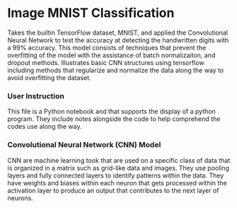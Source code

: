 # Image MNIST Classification
Takes the builtin TensorFlow dataset, MNIST, and applied the Convolutional Neural Network to test the accuracy at detecting the handwritten digits with a 99% accuracy. This model consists of techniques that prevent the overfitting of the model with the assistance of batch normalizaiton, and dropout methods.
Illustrates basic CNN structures using tensorflow including methods that regularize and normalize the data along the way to avoid overfitting the dataset.

### User Instruction
This file is a Python notebook and that supports the display of a python program. They include notes alongside the code to help comprehend the codes use along the way.

### Convolutional Neural Network (CNN) Model
CNN are machine learning took that are used on a specific class of data that is organized in a matrix such as grid-like data and images. They use pooling layers and fully connected layers to identify patterns within the data. They have weights and biases within each neuron that gets processed within the activation layer to produce an output that contributes to the next layer of neurons.
